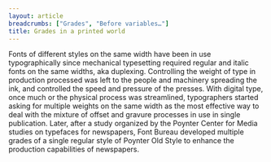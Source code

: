 ```yaml
---
layout: article
breadcrumbs: ["Grades", "Before variables…"]
title: Grades in a printed world
---
```


Fonts of different styles on the same width have been in use typographically since mechanical typesetting required regular and italic fonts on the same widths, aka duplexing. Controlling the weight of type in production processed was left to the people and machinery spreading the ink, and controlled the speed and pressure of the presses. With digital type, once much or the physical process was streamlined, typographers started asking for multiple weights on the same width as the most effective way to deal with the mixture of offset and gravure processes in use in single publication. Later, after a study organized by the Poynter Center for Media studies on typefaces for newspapers, Font Bureau developed multiple grades of a single regular style of Poynter Old Style to enhance the production capabilities of newspapers.

